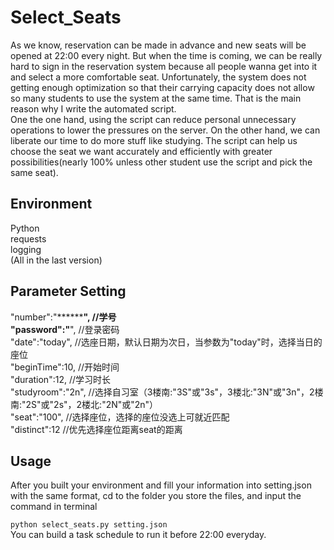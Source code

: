 # Select_Seats
As we know, reservation can be made in advance and new seats will be opened at 22:00 every night. But when the time is coming, we can be really hard to sign in the reservation system because all people wanna get into it and select a more comfortable seat. Unfortunately, the system does not getting enough optimization so that their carrying capacity does not allow so many students to use the system at the same time. That is the main reason why I write the automated script.   
One the one hand, using the script can reduce personal unnecessary	operations to lower the pressures on the server. On the other hand, we can liberate our time to do more stuff like studying. The script can help us choose the seat we want accurately and efficiently with greater possibilities(nearly 100% unless other student use the script and pick the same seat).  
## Environment 
Python  
requests  
logging  
(All in the last version)  

## Parameter Setting
"number":"************",    //学号  
"password":"******",        //登录密码  
"date":"today",             //选座日期，默认日期为次日，当参数为"today"时，选择当日的座位  
"beginTime":10,             //开始时间  
"duration":12,              //学习时长  
"studyroom":"2n",           //选择自习室（3楼南:"3S"或"3s"，3楼北:"3N"或"3n"，2楼南:"2S"或"2s"，2楼北:"2N"或"2n"）  
"seat":"100",              //选择座位，选择的座位没选上可就近匹配  
"distinct":12               //优先选择座位距离seat的距离  

## Usage
After you built your environment and fill your information into setting.json with the same format, cd to the folder you store the files, and input the command in terminal  

`python select_seats.py setting.json `   
You can build a task schedule to run it before 22:00 everyday.  

